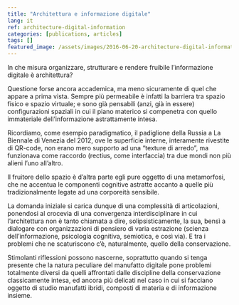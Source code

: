 ```yaml
---
title: "Architettura e informazione digitale"
lang: it
ref: architecture-digital-information
categories: [publications, articles]
tags: []
featured_image: /assets/images/2016-06-20-architecture-digital-information.jpg
---
```


In che misura organizzare, strutturare e rendere fruibile l’informazione digitale è architettura?

Questione forse ancora accademica, ma meno sicuramente di quel che appare a prima vista. Sempre più permeabile è infatti la barriera tra spazio fisico e spazio virtuale; e sono già pensabili (anzi, già in essere) configurazioni spaziali in cui il piano materico si compenetra con quello immateriale dell’informazione astrattamente intesa.

Ricordiamo, come esempio paradigmatico, il padiglione della Russia a La Biennale di Venezia del 2012, ove le superficie interne, interamente rivestite di QR-code, non erano mero supporto ad una “texture di arredo”, ma funzionava come raccordo (rectius, come interfaccia) tra due mondi non più alieni l’uno all’altro.

Il fruitore dello spazio è d’altra parte egli pure oggetto di una metamorfosi, che ne accentua le componenti cognitive astratte accanto a quelle più tradizionalmente legate ad una corporeità sensibile.

La domanda iniziale si carica dunque di una complessità di articolazioni, ponendosi al crocevia di una convergenza interdisciplinare in cui l’architettura non è tanto chiamata a dire, solipsisticamente, la sua, bensì a dialogare con organizzazioni di pensiero di varia estrazione (scienza dell’informazione, psicologia cognitiva, semiotica, e così via). E tra i problemi che ne scaturiscono c’è, naturalmente, quello della conservazione.

Stimolanti riflessioni possono nascerne, soprattutto quando si tenga presente che la natura peculiare del manufatto digitale pone problemi totalmente diversi da quelli affrontati dalle discipline della conservazione classicamente intesa, ed ancora più delicati nel caso in cui si facciano oggetto di studio manufatti ibridi, composti di materia e di informazione insieme.
